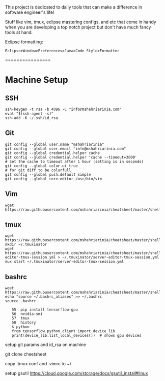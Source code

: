 This project is dedicated to daily tools that can make a difference in software engineer's life!

Stuff like vim, tmux, eclipse mastering configs, and etc that come in handy when you are developing a top notch project but don't have much fancy tools at hand.

Eclipse formatting: 
```
Eclipse>Window>Preferences>Java>Code Style>Formatter
```

================

# Machine Setup
## SSH
```
ssh-keygen -t rsa -b 4096 -C "info@mshahriarinia.com"
eval "$(ssh-agent -s)"
ssh-add -K ~/.ssh/id_rsa
```

## Git
```
git config --global user.name "mshahriarinia" 
git config --global user.email "info@mshahriarinia.com" 
git config --global credential.helper cache 
git config --global credential.helper 'cache --timeout=3600'             # Set the cache to timeout after 1 hour (setting is in seconds)
git config --global color.ui true                                                          # for git diff to be colorfull
git config --global push.default simple  
git config --global core.editor /usr/bin/vim
```

## Vim
```
wget https://raw.githubusercontent.com/mshahriarinia/cheatsheet/master/shell/.vimrc
```

## tmux
```
wget https://raw.githubusercontent.com/mshahriarinia/cheatsheet/master/shell/.tmux.conf
mkdir ~/.tmuxinator
wget https://raw.githubusercontent.com/mshahriarinia/cheatsheet/master/shell/.tmuxinator/server-editor-tmux-session.yml > ~/.tmuxinator/server-editor-tmux-session.yml
mux start ~/.tmuxinator/server-editor-tmux-session.yml
```

## bashrc
```
wget https://raw.githubusercontent.com/mshahriarinia/cheatsheet/master/shell/.bashrc_aliases
echo "source ~/.bashrc_aliases" >> ~/.bashrc
source .bashrc
```


```
   55  pip install tensorflow-gpu
   56  nvidia-smi
   57  tmux
   58  history
   $ python
   from tensorflow.python.client import device_lib
   print(device_lib.list_local_devices())  # shows gpu devices
```   

setup git params and id_rsa on machine

git clone cheetsheet 

copy .tmux.conf and .vimrc to ~/

setup gsutil https://cloud.google.com/storage/docs/gsutil_install#linux



